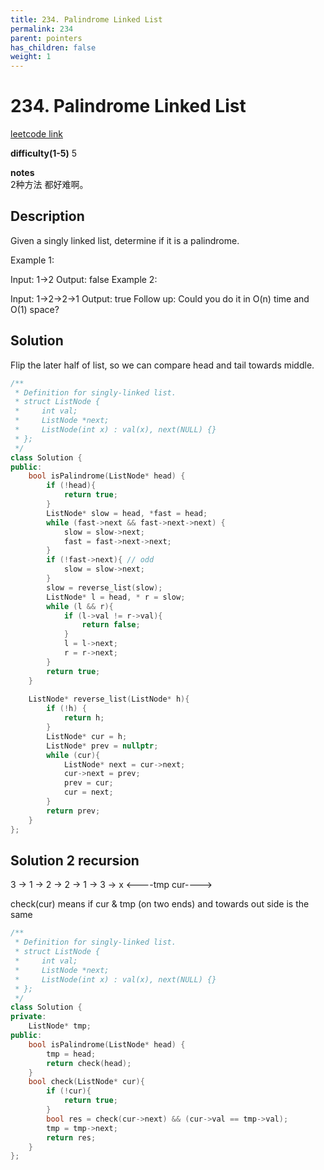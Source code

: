 ```yaml
---
title: 234. Palindrome Linked List
permalink: 234
parent: pointers
has_children: false
weight: 1
---
```

# 234. Palindrome Linked List
[leetcode link](https://leetcode.com/problems/palindrome-linked-list/)

**difficulty(1-5)** 
5

**notes**   
2种方法 都好难啊。

## Description
Given a singly linked list, determine if it is a palindrome.

Example 1:

Input: 1->2
Output: false
Example 2:

Input: 1->2->2->1
Output: true
Follow up:
Could you do it in O(n) time and O(1) space?

## Solution
Flip the later half of list, so we can compare head and tail towards middle. 

```c++
/**
 * Definition for singly-linked list.
 * struct ListNode {
 *     int val;
 *     ListNode *next;
 *     ListNode(int x) : val(x), next(NULL) {}
 * };
 */
class Solution {
public:
    bool isPalindrome(ListNode* head) {
        if (!head){
            return true;
        }
        ListNode* slow = head, *fast = head;
        while (fast->next && fast->next->next) {
            slow = slow->next;
            fast = fast->next->next;
        }
        if (!fast->next){ // odd
            slow = slow->next;
        }
        slow = reverse_list(slow);
        ListNode* l = head, * r = slow;
        while (l && r){
            if (l->val != r->val){
                return false;
            }
            l = l->next;
            r = r->next;
        }
        return true;
    }
    
    ListNode* reverse_list(ListNode* h){
        if (!h) {
            return h;
        }
        ListNode* cur = h;
        ListNode* prev = nullptr;
        while (cur){
            ListNode* next = cur->next;
            cur->next = prev;
            prev = cur;
            cur = next;
        }
        return prev;
    }
};
```

## Solution 2 recursion

  3 -> 1 -> 2 -> 2 -> 1 -> 3 -> x
<----tmp           cur---->

check(cur) means if cur & tmp (on two ends) and towards out side is the same


```c++
/**
 * Definition for singly-linked list.
 * struct ListNode {
 *     int val;
 *     ListNode *next;
 *     ListNode(int x) : val(x), next(NULL) {}
 * };
 */
class Solution {
private:
    ListNode* tmp;
public:
    bool isPalindrome(ListNode* head) {
        tmp = head;
        return check(head);
    }
    bool check(ListNode* cur){
        if (!cur){
            return true;
        }
        bool res = check(cur->next) && (cur->val == tmp->val);
        tmp = tmp->next;
        return res;
    }
};
```


